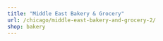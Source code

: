 ```yaml
---
title: "Middle East Bakery & Grocery"
url: /chicago/middle-east-bakery-and-grocery-2/
shop: bakery
---
```

